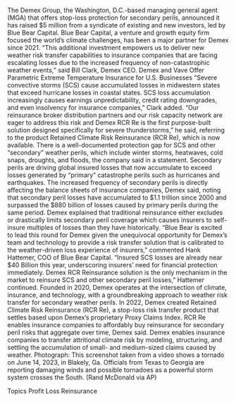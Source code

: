 The Demex Group, the Washington, D.C.-based managing general agent (MGA) that offers stop-loss protection for secondary perils, announced it has raised $5 million from a syndicate of existing and new investors, led by Blue Bear Capital.
Blue Bear Capital, a venture and growth equity firm focused the world’s climate challenges, has been a major partner for Demex since 2021.
“This additional investment empowers us to deliver new weather risk transfer capabilities to insurance companies that are facing escalating losses due to the increased frequency of non-catastrophic weather events,” said Bill Clark, Demex CEO.
Demex and Vave Offer Parametric Extreme Temperature Insurance for U.S. Businesses
“Severe convective storms (SCS) cause accumulated losses in midwestern states that exceed hurricane losses in coastal states. SCS loss accumulation increasingly causes earnings unpredictability, credit rating downgrades, and even insolvency for insurance companies,” Clark added.
“Our reinsurance broker distribution partners and our risk capacity network are eager to address this risk and Demex RCR Re is the first purpose-built solution designed specifically for severe thunderstorms,” he said, referring to the product Retained Climate Risk Reinsurance (RCR Re), which is now available.
There is a well-documented protection gap for SCS and other “secondary” weather perils, which include winter storms, heatwaves, cold snaps, droughts, and floods, the company said in a statement. Secondary perils are driving global insured losses that now accumulate to exceed losses generated by “primary” catastrophe perils such as hurricanes and earthquakes.
The increased frequency of secondary perils is directly affecting the balance sheets of insurance companies, Demex said, noting that secondary peril losses have accumulated to $1.1 trillion since 2000 and surpassed the $880 billion of losses caused by primary perils during the same period.
Demex explained that traditional reinsurance either excludes or drastically limits secondary peril coverage which causes insurers to self-insure multiples of losses than they have historically.
“Blue Bear is excited to lead this round for Demex given the unequivocal opportunity for Demex’s team and technology to provide a risk transfer solution that is calibrated to the weather-driven loss experience of insurers,” commented Hank Hattemer, COO of Blue Bear Capital.
“Insured SCS losses are already near $40 Billion this year, underscoring insurers’ need for financial protection immediately. Demex RCR Reinsurance solution is the only mechanism in the market to reinsure SCS and other secondary peril losses,” Hattemer continued.
Founded in 2020, Demex operates at the intersection of climate, insurance, and technology, with a groundbreaking approach to weather risk transfer for secondary weather perils. In 2022, Demex created Retained Climate Risk Reinsurance (RCR Re), a stop-loss risk transfer product that settles based upon Demex’s proprietary Proxy Claims Index.
RCR Re enables insurance companies to affordably buy reinsurance for secondary peril risks that aggregate over time, Demex said. Demex enables insurance companies to transfer attritional climate risk by modeling, structuring, and settling the accumulation of small- and medium-sized claims caused by weather.
Photograph: This screenshot taken from a video shows a tornado on June 14, 2023, in Blakely, Ga. Officials from Texas to Georgia are reporting damaging winds and possible tornadoes as a powerful storm system crosses the South. (Rand McDonald via AP)

Topics
Profit Loss
Reinsurance
